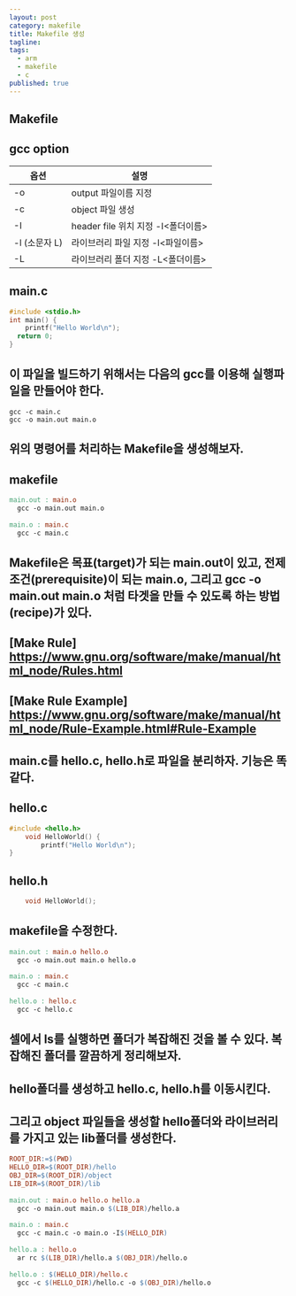 ```yaml
---
layout: post
category: makefile
title: Makefile 생성
tagline: 
tags:
  - arm
  - makefile
  - c
published: true
---
```


Makefile
-----------

## **gcc option**

| 옵션          | 설명                               |
| ------------- | ---------------------------------- |
| -o            | output 파일이름 지정               |
| -c            | object 파일 생성                   |
| -I            | header file 위치 지정 -I<폴더이름> |
| -l (소문자 L) | 라이브러리 파일 지정  -l<파일이름> |
| -L            | 라이브러리 폴더 지정 -L<폴더이름>  |

## **main.c**
~~~c
#include <stdio.h>
int main() {
    printf("Hello World\n");
  return 0;
}
~~~

## 이 파일을 빌드하기 위해서는 다음의 gcc를 이용해 실행파일을 만들어야 한다.
~~~terminal
gcc -c main.c
gcc -o main.out main.o
~~~

## 위의 명령어를 처리하는 Makefile을 생성해보자.
## **makefile**
~~~makefile
main.out : main.o
  gcc -o main.out main.o
   
main.o : main.c
  gcc -c main.c
~~~

## Makefile은 목표(target)가 되는 main.out이 있고, 전제조건(prerequisite)이 되는 main.o, 그리고 gcc -o main.out main.o 처럼 타겟을 만들 수 있도록 하는 방법(recipe)가 있다.

## [Make Rule] https://www.gnu.org/software/make/manual/html_node/Rules.html
## [Make Rule Example] https://www.gnu.org/software/make/manual/html_node/Rule-Example.html#Rule-Example

## main.c를 hello.c, hello.h로 파일을 분리하자. 기능은 똑같다.
##  **hello.c**
~~~c
#include <hello.h>
    void HelloWorld() {
        printf("Hello World\n");
}
~~~

## **hello.h**
~~~c
    void HelloWorld();
~~~

## makefile을 수정한다.
~~~makefile
main.out : main.o hello.o
  gcc -o main.out main.o hello.o
 
main.o : main.c
  gcc -c main.c
 
hello.o : hello.c
  gcc -c hello.c
~~~

## 셀에서 ls를 실행하면 폴더가 복잡해진 것을 볼 수 있다. 복잡해진 폴더를  깔끔하게 정리해보자.
## hello폴더를 생성하고 hello.c, hello.h를 이동시킨다.
## 그리고 object 파일들을 생성할 hello폴더와 라이브러리를 가지고 있는 lib폴더를 생성한다. 
~~~makefile
ROOT_DIR:=$(PWD)
HELLO_DIR=$(ROOT_DIR)/hello
OBJ_DIR=$(ROOT_DIR)/object
LIB_DIR=$(ROOT_DIR)/lib
 
main.out : main.o hello.o hello.a
  gcc -o main.out main.o $(LIB_DIR)/hello.a
 
main.o : main.c
  gcc -c main.c -o main.o -I$(HELLO_DIR)
   
hello.a : hello.o
  ar rc $(LIB_DIR)/hello.a $(OBJ_DIR)/hello.o
   
hello.o : $(HELLO_DIR)/hello.c
  gcc -c $(HELLO_DIR)/hello.c -o $(OBJ_DIR)/hello.o
~~~






